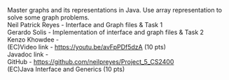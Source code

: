Master graphs and its representations in Java. Use array representation to solve some graph problems. \
Neil Patrick Reyes -  Interface and Graph files & Task 1\
Gerardo Solis - Implementation of interface and graph files & Task 2\
Kenzo Khowdee - \
(EC)Video link - https://youtu.be/avFpPDf5dzA (10 pts)\
Javadoc link - \
GitHub - https://github.com/neilpreyes/Project_5_CS2400 \
(EC)Java Interface and Generics (10 pts)
